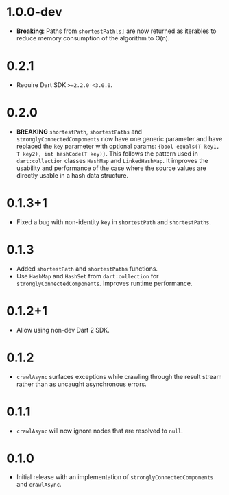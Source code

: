 # 1.0.0-dev

- **Breaking**: Paths from `shortestPath[s]` are now returned as iterables to
  reduce memory consumption of the algorithm to O(n).

# 0.2.1

- Require Dart SDK `>=2.2.0 <3.0.0`.

# 0.2.0

- **BREAKING** `shortestPath`, `shortestPaths` and `stronglyConnectedComponents`
  now have one generic parameter and have replaced the `key` parameter with
  optional params: `{bool equals(T key1, T key2), int hashCode(T key)}`.
  This follows the pattern used in `dart:collection` classes `HashMap` and 
  `LinkedHashMap`. It improves the usability and performance of the case where
  the source values are directly usable in a hash data structure.

# 0.1.3+1

- Fixed a bug with non-identity `key` in `shortestPath` and `shortestPaths`.

# 0.1.3

- Added `shortestPath` and `shortestPaths` functions.
- Use `HashMap` and `HashSet` from `dart:collection` for
  `stronglyConnectedComponents`. Improves runtime performance.

# 0.1.2+1

- Allow using non-dev Dart 2 SDK.

# 0.1.2

- `crawlAsync` surfaces exceptions while crawling through the result stream
  rather than as uncaught asynchronous errors.

# 0.1.1

- `crawlAsync` will now ignore nodes that are resolved to `null`.

# 0.1.0

- Initial release with an implementation of `stronglyConnectedComponents` and
  `crawlAsync`.
